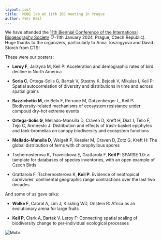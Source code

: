 ```yaml
---
layout: post
title:  MOBI lab at 11th IBS meeting in Prague
author: Petr Keil
---
```


We have attended the [11th Biennial Conference of the International Biogeography Society](https://www.biogeography.org/prague2024/) (7-11th January 2024, Prague, Czech Republic). Huge thanks to the organizers, particularly to Anna Toszogyova and David Storch from CTS!

These were our posters:

- **Leroy F**, Jarzyna M, Keil P: Acceleration and demographic rates of bird decline in North America

- **Soria C**, Ortega-Solis G, Bartak V, Stastny K, Bejcek V, Mikulas I, Keil P: Spatial autocorrelation of diversity and distributions in time and across spatial grains

- **Bazzichetto M**, de Belo F, Perrone M, Gotzenberger L, Keil P: Biodiversity-related mechanisms of ecosystem resistance under compoud dry-hot extreme events

- **Ortega-Solis G**, Mellado-Mansilla D, Craven D, Kreft H, Diaz I, Tello F, Tejo C, Armnesto J: Distribution and effects of trash-basket epiphytes and tank-bromelias on canopy biodiversity and ecosystem functions

- **Mellado-Mansila D**, Weigelt P, Kessler M, Craven D, Zotz G, Kreft H: The global distribution of ferns with chlorophyllous spores

- Tschernosterova K, Travnickova E, Grattarola F, **Keil P**: SPARSE 1.0: a tamplate for databases of species inventories, with an open example of Czech Birds

- Grattarola F, Tschernosterova K, **Keil P**: Evidence of neotropical carnivores' continental geographic range contractions over the last two decades

And some of us gave talks:

- **Wolke F**, Cabral A, Lim J, Kissling WD, Onstein R: Africa as an evolutionary arena for large fruits

- **Keil P**, Clark A, Bartak V, Leroy F: Connecting spatial scaling of biodiversity change to per-individual ecological processes


![Mobi](../../../../images/news/MOBI_at_IBS2024.png)

